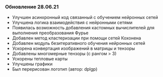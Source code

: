 ### Обновление 28.06.21

* Улучшен асинхронный код связанный с обучением нейронных сетей
* Улучшена логика взаимодействия с нейронными сетями
* Появилась возможность добавления кастомных вычислителей для выполнения преобразования Фурье
* Добавлен метод кластеризации при помощи сетей Кохонена
* Добавлен модуль безитеративного обучения нейронных сетей
* Ускорена конвертация изображений в матрицы и тензоры
* Добавлены многомерные тензоры (с рангом > 3)
* Ускорены тепловые карты
* Улучшены графики
* Был перерисован логотип (автор: dplgp)
